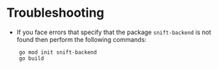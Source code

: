# Troubleshooting

-   If you face errors that specify that the package `snift-backend` is not found then perform the following commands:

```shell
    go mod init snift-backend
    go build
```
